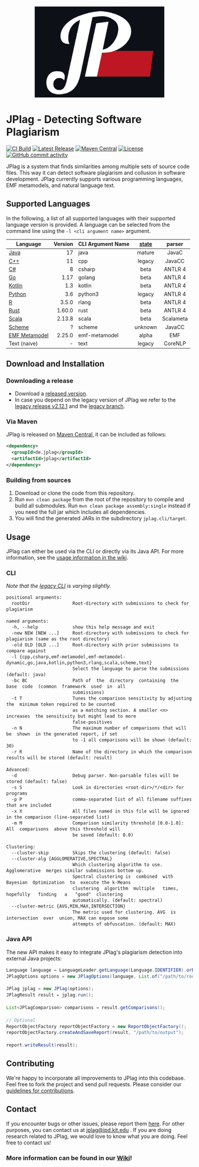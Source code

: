 <p align="center"> 
	<img alt="JPlag logo" src="core/src/main/resources/de/jplag/logo-dark.png" width="350">
</p>

# JPlag - Detecting Software Plagiarism
[![CI Build](https://github.com/jplag/jplag/actions/workflows/maven.yml/badge.svg)](https://github.com/jplag/jplag/actions/workflows/maven.yml)
[![Latest Release](https://img.shields.io/github/release/jplag/jplag.svg)](https://github.com/jplag/jplag/releases/latest)
[![Maven Central](https://maven-badges.herokuapp.com/maven-central/de.jplag/jplag/badge.svg)](https://maven-badges.herokuapp.com/maven-central/de.jplag/jplag)
[![License](https://img.shields.io/github/license/jplag/jplag.svg)](https://github.com/jplag/jplag/blob/master/LICENSE)
[![GitHub commit activity](https://img.shields.io/github/commit-activity/y/jplag/JPlag)](https://github.com/jplag/JPlag/pulse)

JPlag is a system that finds similarities among multiple sets of source code files. This way it can detect software plagiarism and collusion in software development. JPlag currently supports various programming languages, EMF metamodels, and natural language text.

## Supported Languages

In the following, a list of all supported languages with their supported language version is provided. A language can be selected from the command line using the `-l <cli argument name>` argument.

| Language                                                         | Version | CLI Argument Name     | [state](https://github.com/jplag/JPlag/wiki/3.-Language-Modules) | parser |
|------------------------------------------------------------------|--------:|-----------------------| :---: | :---: |
| [Java](https://www.java.com)                                     |      17 | java                  | mature | JavaC |
| [C++](https://isocpp.org)                                        |      11 | cpp                   | legacy | JavaCC |
| [C#](https://docs.microsoft.com/en-us/dotnet/csharp/)            |       8 | csharp                | beta | ANTLR 4 |
| [Go](https://go.dev)                                             |    1.17 | golang                | beta | ANTLR 4 |
| [Kotlin](https://kotlinlang.org)                                 |     1.3 | kotlin                | beta | ANTLR 4 |
| [Python](https://www.python.org)                                 |     3.6 | python3               | legacy | ANTLR 4 |
| [R](https://www.r-project.org/)                                  |   3.5.0 | rlang                 | beta | ANTLR 4 |
| [Rust](https://www.rust-lang.org/)                               |  1.60.0 | rust                  | beta | ANTLR 4 |
| [Scala](https://www.scala-lang.org)                              |  2.13.8 | scala                 | beta | Scalameta |
| [Scheme](http://www.scheme-reports.org)                          |       ? | scheme                | unknown | JavaCC |
| [EMF Metamodel](https://www.eclipse.org/modeling/emf/)           |  2.25.0 | emf-metamodel         | alpha | EMF |
| Text (naive)                                                     |       - | text                  | legacy | CoreNLP |

## Download and Installation

### Downloading a release
* Download a [released version](https://github.com/jplag/jplag/releases).
* In case you depend on the legacy version of JPlag we refer to the [legacy release v2.12.1](https://github.com/jplag/jplag/releases/tag/v2.12.1-SNAPSHOT) and the [legacy branch](https://github.com/jplag/jplag/tree/legacy).

### Via Maven
JPlag is released on [Maven Central](https://search.maven.org/search?q=de.jplag), it can be included as follows:
```xml
<dependency>
  <groupId>de.jplag</groupId>
  <artifactId>jplag</artifactId>
</dependency>
```

### Building from sources 
1. Download or clone the code from this repository.
2. Run `mvn clean package` from the root of the repository to compile and build all submodules.
   Run `mvn clean package assembly:single` instead if you need the full jar which includes all dependencies.
5. You will find the generated JARs in the subdirectory `jplag.cli/target`.

## Usage
JPlag can either be used via the CLI or directly via its Java API. For more information, see the [usage information in the wiki](https://github.com/jplag/JPlag/wiki/1.-How-to-Use-JPlag).

### CLI
*Note that the [legacy CLI](https://github.com/jplag/jplag/blob/legacy/README.md) is varying slightly.*

```
positional arguments:
  rootDir                Root-directory with submissions to check for plagiarism

named arguments:
  -h, --help             show this help message and exit
  -new NEW [NEW ...]     Root-directory with submissions to check for plagiarism (same as the root directory)
  -old OLD [OLD ...]     Root-directory with prior submissions to compare against
  -l {cpp,csharp,emf-metamodel,emf-metamodel-dynamic,go,java,kotlin,python3,rlang,scala,scheme,text}
                         Select the language to parse the submissions (default: java)
  -bc BC                 Path of  the  directory  containing  the  base  code  (common  framework  used  in  all
                         submissions)
  -t T                   Tunes the comparison sensitivity by adjusting the  minimum token required to be counted
                         as a matching section. A smaller <n>  increases  the sensitivity but might lead to more
                         false-positives
  -n N                   The maximum number of comparisons that will  be  shown  in the generated report, if set
                         to -1 all comparisons will be shown (default: 30)
  -r R                   Name of the directory in which the comparison results will be stored (default: result)

Advanced:
  -d                     Debug parser. Non-parsable files will be stored (default: false)
  -s S                   Look in directories <root-dir>/*/<dir> for programs
  -p P                   comma-separated list of all filename suffixes that are included
  -x X                   All files named in this file will be ignored in the comparison (line-separated list)
  -m M                   Comparison similarity threshold [0.0-1.0]:  All  comparisons  above this threshold will
                         be saved (default: 0.0)

Clustering:
  --cluster-skip         Skips the clustering (default: false)
  --cluster-alg {AGGLOMERATIVE,SPECTRAL}
                         Which clustering algorithm to use. Agglomerative  merges similar submissions bottom up.
                         Spectral clustering is  combined  with  Bayesian  Optimization  to  execute the k-Means
                         clustering  algorithm  multiple   times,   hopefully   finding   a   "good"  clustering
                         automatically. (default: spectral)
  --cluster-metric {AVG,MIN,MAX,INTERSECTION}
                         The metric used for clustering. AVG  is  intersection  over  union, MAX can expose some
                         attempts of obfuscation. (default: MAX)
```

### Java API

The new API makes it easy to integrate JPlag's plagiarism detection into external Java projects:

```java
Language language = LanguageLoader.getLanguage(Language.IDENTIFIER).orElseThrow();
JPlagOptions options = new JPlagOptions(language, List.of("/path/to/rootDir"), List.of()).withBaseCodeSubmissionPath("template");

JPlag jplag = new JPlag(options);
JPlagResult result = jplag.run();

List<JPlagComparison> comparisons = result.getComparisons();

// Optional
ReportObjectFactory reportObjectFactory = new ReportObjectFactory();
reportObjectFactory.createAndSaveReport(result, "/path/to/output");

report.writeResult(result);
```

## Contributing
We're happy to incorporate all improvements to JPlag into this codebase. Feel free to fork the project and send pull requests.
Please consider our [guidelines for contributions](https://github.com/jplag/JPlag/wiki/3.-Contributing-to-JPlag).

## Contact
If you encounter bugs or other issues, please report them [here](https://github.com/jplag/jplag/issues).
For other purposes, you can contact us at jplag@ipd.kit.edu .
If you are doing research related to JPlag, we would love to know what you are doing. Feel free to contact us!

### More information can be found in our [Wiki](https://github.com/jplag/JPlag/wiki)!
